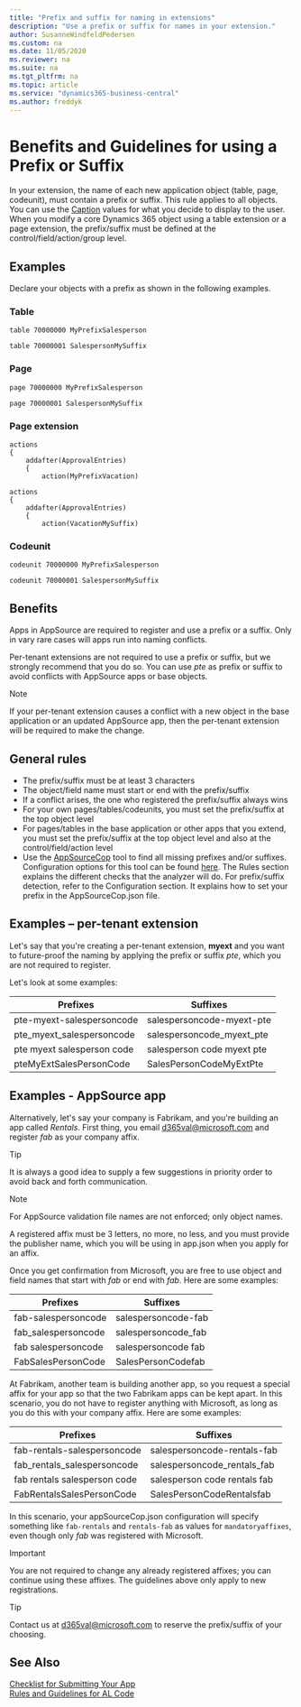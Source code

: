 ```yaml
---
title: "Prefix and suffix for naming in extensions"
description: "Use a prefix or suffix for names in your extension."
author: SusanneWindfeldPedersen
ms.custom: na
ms.date: 11/05/2020
ms.reviewer: na
ms.suite: na
ms.tgt_pltfrm: na
ms.topic: article
ms.service: "dynamics365-business-central"
ms.author: freddyk
---
```


# Benefits and Guidelines for using a Prefix or Suffix

In your extension, the name of each new application object (table, page, codeunit), must contain a prefix or suffix. This rule applies to all objects. You can use the [Caption](../developer/properties/devenv-caption-property.md) values for what you decide to display to the user. When you modify a core Dynamics 365 object using a table extension or a page extension, the prefix/suffix must be defined at the control/field/action/group level.

## Examples

Declare your objects with a prefix as shown in the following examples.

### Table

```AL
table 70000000 MyPrefixSalesperson
```

```AL
table 70000001 SalespersonMySuffix
```

### Page

```AL
page 70000000 MyPrefixSalesperson
```

```
page 70000001 SalespersonMySuffix
```

### Page extension

```AL
actions
{
    addafter(ApprovalEntries)
    {
        action(MyPrefixVacation)
```

```AL
actions
{
    addafter(ApprovalEntries)
    {
        action(VacationMySuffix)
```

### Codeunit

```AL
codeunit 70000000 MyPrefixSalesperson
```

```AL
codeunit 70000001 SalespersonMySuffix
```

## Benefits

Apps in AppSource are required to register and use a prefix or a suffix. Only in vary rare cases will apps run into naming conflicts.  

Per-tenant extensions are not required to use a prefix or suffix, but we strongly recommend that you do so. You can use *pte* as prefix or suffix to avoid conflicts with AppSource apps or base objects.  

> [!NOTE]
> If your per-tenant extension causes a conflict with a new object in the base application or an updated AppSource app, then the per-tenant extension will be required to make the change.

## General rules

- The prefix/suffix must be at least 3 characters
- The object/field name must start or end with the prefix/suffix
- If a conflict arises, the one who registered the prefix/suffix always wins
- For your own pages/tables/codeunits, you must set the prefix/suffix at the top object level
- For pages/tables in the base application or other apps that you extend, you must set the prefix/suffix at the top object level and also at the control/field/action level
- Use the [AppSourceCop](../developer/devenv-using-code-analysis-tool.md) tool to find all missing prefixes and/or suffixes. Configuration options for this tool can be found [here](../developer/analyzers/appsourcecop.md). The Rules section explains the different checks that the analyzer will do. For prefix/suffix detection, refer to the Configuration section. It explains how to set your prefix in the AppSourceCop.json file.

## Examples – per-tenant extension

Let's say that you're creating a per-tenant extension, **myext** and you want to future-proof the naming by applying the prefix or suffix *pte*, which you are not required to register.  

Let's look at some examples:

| Prefixes                   | Suffixes                   |
|----------------------------|----------------------------|
| pte-myext-salespersoncode  | salespersoncode-myext-pte  |
| pte_myext_salespersoncode  | salespersoncode_myext_pte  |
| pte myext salesperson code | salesperson code myext pte |
| pteMyExtSalesPersonCode    | SalesPersonCodeMyExtPte    |

## Examples - AppSource app

Alternatively, let's say your company is Fabrikam, and you're building an app called *Rentals*. First thing, you email [d365val@microsoft.com](mailto:d365val@microsoft.com) and register *fab* as your company affix.  

> [!TIP]
> It is always a good idea to supply a few suggestions in priority order to avoid back and forth communication.

> [!NOTE]  
> For AppSource validation file names are not enforced; only object names.

A registered affix must be 3 letters, no more, no less, and you must provide the publisher name, which you will be using in app.json when you apply for an affix.  

Once you get confirmation from Microsoft, you are free to use object and field names that start with *fab* or end with *fab*. Here are some examples:

| Prefixes               | Suffixes               |
|------------------------|------------------------|
| fab-salespersoncode | salespersoncode-fab |
| fab_salespersoncode | salespersoncode_fab |
| fab salespersoncode | salespersoncode fab |
| FabSalesPersonCode  | SalesPersonCodefab  |

At Fabrikam, another team is building another app, so you request a special affix for your app so that the two Fabrikam apps can be kept apart. In this scenario, you do not have to register anything with Microsoft, as long as you do this with your company affix. Here are some examples:

| Prefixes               | Suffixes               |
|------------------------|------------------------|
|fab-rentals-salespersoncode|salespersoncode-rentals-fab|
|fab_rentals_salespersoncode|salespersoncode_rentals_fab|
|fab rentals salesperson code|salesperson code rentals fab|
|FabRentalsSalesPersonCode|SalesPersonCodeRentalsfab|

In this scenario, your appSourceCop.json configuration will specify something like `fab-rentals` and `rentals-fab` as values for `mandatoryaffixes`, even though only *fab* was registered with Microsoft.

> [!IMPORTANT]  
> You are not required to change any already registered affixes; you can continue using these affixes. The guidelines above only apply to new registrations.

> [!TIP]
> Contact us at [d365val@microsoft.com](mailto:d365val@microsoft.com) to reserve the prefix/suffix of your choosing.

## See Also

[Checklist for Submitting Your App](../developer/devenv-checklist-submission.md)  
[Rules and Guidelines for AL Code](apptest-overview.md)  